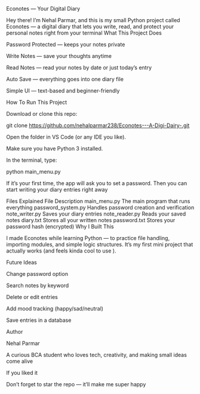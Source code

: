 Econotes — Your Digital Diary

Hey there! I’m Nehal Parmar, and this is my small Python project called Econotes — a digital diary that lets you write, read, and protect your personal notes right from your terminal
What This Project Does

Password Protected — keeps your notes private

Write Notes — save your thoughts anytime

Read Notes — read your notes by date or just today’s entry

Auto Save — everything goes into one diary file

Simple UI — text-based and beginner-friendly

How To Run This Project

Download or clone this repo:

git clone https://github.com/nehalparmar238/Econotes---A-Digi-Dairy-.git


Open the folder in VS Code (or any IDE you like).

Make sure you have Python 3 installed.

In the terminal, type:

python main_menu.py


If it’s your first time, the app will ask you to set a password.
Then you can start writing your diary entries right away 

Files Explained
File	Description
main_menu.py	The main program that runs everything
password_system.py	Handles password creation and verification
note_writer.py	Saves your diary entries
note_reader.py	Reads your saved notes
diary.txt	Stores all your written notes
password.txt	Stores your password hash (encrypted)
Why I Built This

I made Econotes while learning Python — to practice file handling, importing modules, and simple logic structures.
It’s my first mini project that actually works (and feels kinda cool to use ).

 Future Ideas

Change password option

Search notes by keyword

Delete or edit entries

Add mood tracking (happy/sad/neutral)

Save entries in a database

Author

Nehal Parmar

A curious BCA student who loves tech, creativity, and making small ideas come alive 

 If you liked it

Don’t forget to star  the repo — it’ll make me super happy 
